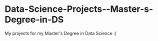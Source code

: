 # Data-Science-Projects--Master-s-Degree-in-DS
My projects for my Master's Degree in Data Science :) 
